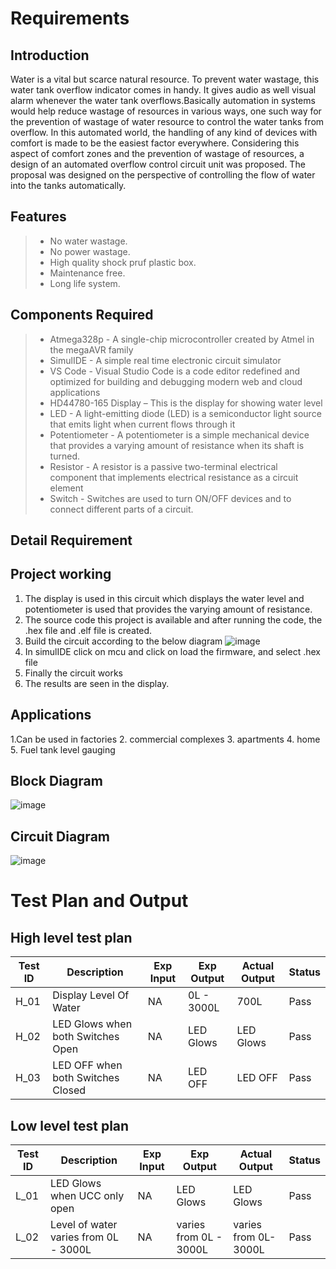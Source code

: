 # Requirements
## Introduction

Water is a vital but scarce natural resource. To prevent water wastage, this water tank overflow indicator comes in handy. It gives audio as well visual alarm whenever the water tank overflows.Basically automation in systems would help reduce wastage of resources in various ways, one such way for the prevention of wastage of water resource to control the water tanks from overflow. In this automated world, the handling of any kind of devices with comfort is made to be the easiest factor everywhere. Considering this aspect of comfort zones and the prevention of wastage of resources, a design of an automated overflow control circuit unit was proposed. The proposal was designed on the perspective of controlling the flow of water into the tanks automatically.

## Features

> * No water wastage.
> * No power wastage.
> * High quality shock pruf plastic box.
> * Maintenance free.
> * Long life system.

## Components Required

> * Atmega328p - A single-chip microcontroller created by Atmel in the megaAVR family
> * SimulIDE - A simple real time electronic circuit simulator
> * VS Code - Visual Studio Code is a code editor redefined and optimized for building and debugging modern web and cloud applications
> * HD44780-165 Display – This is the display for showing water level
> * LED - A light-emitting diode (LED) is a semiconductor light source that emits light when current flows through it
> * Potentiometer - A potentiometer is a simple mechanical device that provides a varying amount of resistance when its shaft is turned.
> * Resistor - A resistor is a passive two-terminal electrical component that implements electrical resistance as a circuit element
> * Switch - Switches are used to turn ON/OFF devices and to connect different parts of a circuit.

## Detail Requirement


## Project working

1. The display is used in this circuit which displays the water level and potentiometer is used that provides the varying amount of resistance.
2. The source code this project is available and after running the code, the .hex file and .elf file is created.
3. Build the circuit according to the below diagram
![image](https://user-images.githubusercontent.com/104186419/164953982-b7b48408-5769-42d3-b8dd-bc2a727e6357.png)
4. In simulIDE click on mcu and click on load the firmware, and select .hex file
5. Finally the circuit works
6. The results are seen in the display.

## Applications

1.Can be used in factories
2. commercial complexes
3. apartments
4. home
5. Fuel tank level gauging

## Block Diagram

![image](https://user-images.githubusercontent.com/104186419/164954135-d4ed829a-ff37-46cd-a09f-a6e1f86158ca.png)

## Circuit Diagram

![image](https://user-images.githubusercontent.com/104186419/164954248-b8d33b4c-1bb3-4bbd-9127-a1b620118572.png)

# Test Plan and Output

## High level test plan

Test ID | Description | Exp Input | Exp Output | Actual Output | Status
------- | ----------- | --------- | ---------- | ------------- | ------
H_01 | Display Level Of Water | NA | 0L - 3000L | 700L | Pass
H_02 | LED Glows when both Switches Open | NA | LED Glows | LED Glows | Pass
H_03 | LED OFF when both Switches Closed | NA | LED OFF | LED OFF | Pass

## Low level test plan

Test ID | Description | Exp Input | Exp Output | Actual Output | Status
------- | ----------- | --------- | ---------- | ------------- | ------
L_01 | LED Glows when UCC only open | NA | LED Glows | LED Glows | Pass
L_02 | Level of water varies from 0L - 3000L | NA | varies from 0L - 3000L | varies from 0L-3000L | Pass


































